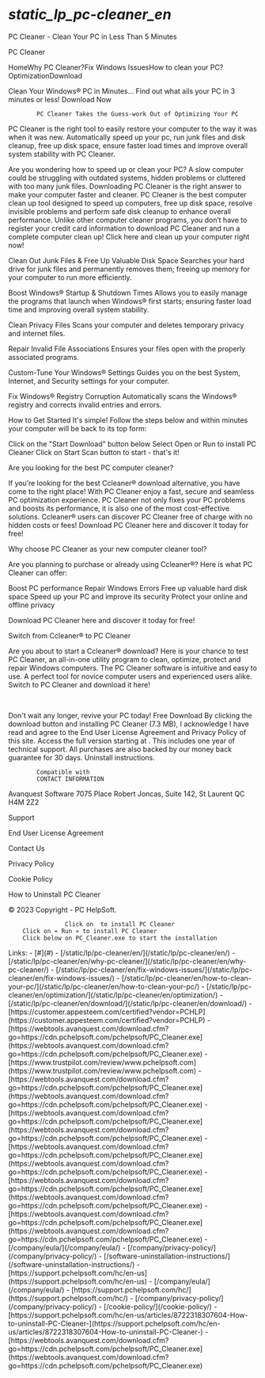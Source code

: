 # _static_lp_pc-cleaner_en_

<p>PC Cleaner - Clean Your PC in Less Than 5 Minutes</p>
<p>PC Cleaner</p>
<p>HomeWhy PC Cleaner?Fix Windows IssuesHow to clean your PC?OptimizationDownload</p>
<p>Clean Your Windows® PC in Minutes...
Find out what ails your PC in 3 minutes or less!
Download Now</p>
<pre><code>        PC Cleaner Takes the Guess-work Out of Optimizing Your PC
</code></pre>
<p>PC Cleaner is the right tool to easily restore your computer to the way it was when it was new. Automatically speed up your pc, run junk files and disk cleanup, free up disk space, ensure faster load times and improve overall system stability with PC Cleaner.</p>
<p>Are you wondering how to speed up or clean your PC?
A slow computer could be struggling with outdated systems, hidden problems or cluttered with too many junk files. Downloading PC Cleaner is the right answer to make your computer faster and cleaner.
PC Cleaner is the best computer clean up tool designed to speed up computers, free up disk space, resolve invisible problems and perform safe disk cleanup to enhance overall performance.
Unlike other computer cleaner programs, you don’t have to register your credit card information to download PC Cleaner and run a complete computer clean up!
Click here and clean up your computer right now!</p>
<p>Clean Out Junk Files &amp; Free Up Valuable Disk Space
Searches your hard drive for junk files and permanently removes them; freeing up memory for your computer to run more efficiently.</p>
<p>Boost Windows® Startup &amp; Shutdown Times
Allows you to easily manage the programs that launch when Windows® first starts; ensuring faster load time and improving overall system stability.</p>
<p>Clean Privacy Files
Scans your computer and deletes temporary privacy and internet files.</p>
<p>Repair Invalid File Associations
Ensures your files open with the properly associated programs.</p>
<p>Custom-Tune Your Windows® Settings
Guides you on the best System, Internet, and Security settings for your computer.</p>
<p>Fix Windows® Registry Corruption
Automatically scans the Windows® registry and corrects invalid entries and errors.</p>
<p>How to Get Started
It's simple! Follow the steps below and within minutes your computer will be back to its top form:</p>
<p>Click on the "Start Download" button below
Select Open or Run to install PC Cleaner
Click on Start Scan button to start - that's it!</p>
<p>Are you looking for the best PC computer cleaner?</p>
<p>If you’re looking for the best Ccleaner® download alternative, you have come to the right place! With PC Cleaner enjoy a fast, secure and seamless PC optimization experience. 
PC Cleaner not only fixes your PC problems and boosts its performance, it is also one of the most cost-effective solutions. Ccleaner® users can discover PC Cleaner free of charge with no hidden costs or fees! 
Download PC Cleaner here and discover it today for free!</p>
<p>Why choose PC Cleaner as your new computer cleaner tool?</p>
<p>Are you planning to purchase or already using Ccleaner®? Here is what PC Cleaner can offer:</p>
<p>Boost PC performance
Repair Windows Errors
Free up valuable hard disk space
Speed up your PC and improve its security
Protect your online and offline privacy</p>
<p>Download PC Cleaner here and discover it today for free!</p>
<p>Switch from Ccleaner® to PC Cleaner</p>
<p>Are you about to start a Ccleaner® download? Here is your chance to test PC Cleaner, an all-in-one utility program to clean, optimize, protect and repair Windows computers.
The PC Cleaner software is intuitive and easy to use. A perfect tool for novice computer users and experienced users alike.
Switch to PC Cleaner and download it here!</p>
<p>﻿</p>
<p>Don't wait any longer, revive your PC today!
Free Download
By clicking the download button and installing PC Cleaner (7.3 MB), I acknowledge I have read and agree to the End User License Agreement and Privacy Policy of this site. Access the full version starting at  . This includes one year of technical support. All purchases are also backed by our money back guarantee for 30 days. Uninstall instructions.</p>
<pre><code>        Compatible with
        CONTACT INFORMATION
</code></pre>
<p>Avanquest Software
7075 Place Robert Joncas, Suite 142, St Laurent QC H4M 2Z2</p>
<p>Support</p>
<p>End User License Agreement</p>
<p>Contact Us</p>
<p>Privacy Policy</p>
<p>Cookie Policy</p>
<p>How to Uninstall PC Cleaner</p>
<p>© 2023 Copyright - PC HelpSoft.</p>
<pre><code>                Click on  to install PC Cleaner
    Click on « Run » to install PC Cleaner
    Click below on PC_Cleaner.exe to start the installation
</code></pre>
Links:
- [#](#)
- [/static/lp/pc-cleaner/en/](/static/lp/pc-cleaner/en/)
- [/static/lp/pc-cleaner/en/why-pc-cleaner/](/static/lp/pc-cleaner/en/why-pc-cleaner/)
- [/static/lp/pc-cleaner/en/fix-windows-issues/](/static/lp/pc-cleaner/en/fix-windows-issues/)
- [/static/lp/pc-cleaner/en/how-to-clean-your-pc/](/static/lp/pc-cleaner/en/how-to-clean-your-pc/)
- [/static/lp/pc-cleaner/en/optimization/](/static/lp/pc-cleaner/en/optimization/)
- [/static/lp/pc-cleaner/en/download/](/static/lp/pc-cleaner/en/download/)
- [https://customer.appesteem.com/certified?vendor=PCHLP](https://customer.appesteem.com/certified?vendor=PCHLP)
- [https://webtools.avanquest.com/download.cfm?go=https://cdn.pchelpsoft.com/pchelpsoft/PC_Cleaner.exe](https://webtools.avanquest.com/download.cfm?go=https://cdn.pchelpsoft.com/pchelpsoft/PC_Cleaner.exe)
- [https://www.trustpilot.com/review/www.pchelpsoft.com](https://www.trustpilot.com/review/www.pchelpsoft.com)
- [https://webtools.avanquest.com/download.cfm?go=https://cdn.pchelpsoft.com/pchelpsoft/PC_Cleaner.exe](https://webtools.avanquest.com/download.cfm?go=https://cdn.pchelpsoft.com/pchelpsoft/PC_Cleaner.exe)
- [https://webtools.avanquest.com/download.cfm?go=https://cdn.pchelpsoft.com/pchelpsoft/PC_Cleaner.exe](https://webtools.avanquest.com/download.cfm?go=https://cdn.pchelpsoft.com/pchelpsoft/PC_Cleaner.exe)
- [https://webtools.avanquest.com/download.cfm?go=https://cdn.pchelpsoft.com/pchelpsoft/PC_Cleaner.exe](https://webtools.avanquest.com/download.cfm?go=https://cdn.pchelpsoft.com/pchelpsoft/PC_Cleaner.exe)
- [https://webtools.avanquest.com/download.cfm?go=https://cdn.pchelpsoft.com/pchelpsoft/PC_Cleaner.exe](https://webtools.avanquest.com/download.cfm?go=https://cdn.pchelpsoft.com/pchelpsoft/PC_Cleaner.exe)
- [https://webtools.avanquest.com/download.cfm?go=https://cdn.pchelpsoft.com/pchelpsoft/PC_Cleaner.exe](https://webtools.avanquest.com/download.cfm?go=https://cdn.pchelpsoft.com/pchelpsoft/PC_Cleaner.exe)
- [/company/eula/](/company/eula/)
- [/company/privacy-policy/](/company/privacy-policy/)
- [/software-uninstallation-instructions/](/software-uninstallation-instructions/)
- [https://support.pchelpsoft.com/hc/en-us](https://support.pchelpsoft.com/hc/en-us)
- [/company/eula/](/company/eula/)
- [https://support.pchelpsoft.com/hc/](https://support.pchelpsoft.com/hc/)
- [/company/privacy-policy/](/company/privacy-policy/)
- [/cookie-policy/](/cookie-policy/)
- [https://support.pchelpsoft.com/hc/en-us/articles/8722318307604-How-to-uninstall-PC-Cleaner-](https://support.pchelpsoft.com/hc/en-us/articles/8722318307604-How-to-uninstall-PC-Cleaner-)
- [https://webtools.avanquest.com/download.cfm?go=https://cdn.pchelpsoft.com/pchelpsoft/PC_Cleaner.exe](https://webtools.avanquest.com/download.cfm?go=https://cdn.pchelpsoft.com/pchelpsoft/PC_Cleaner.exe)